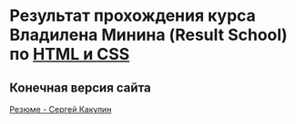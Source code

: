 # Результат прохождения курса Владилена Минина (Result School) по  [HTML и CSS](https://result.school/products/html-css)

## Конечная версия сайта 
[Резюме - Сергей Какулин](https://sergeykakulin.github.io/Resume-2022/)
